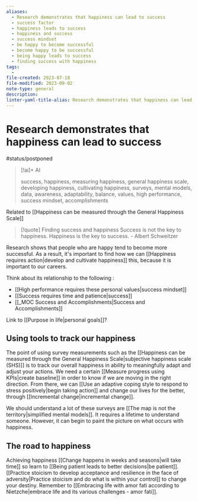```yaml
---
aliases:
  - Research demonstrates that happiness can lead to success
  - success factor
  - happiness leads to success
  - happiness and success
  - success mindset
  - be happy to become successful
  - become happy to be successful
  - being happy leads to success
  - finding success with happiness
tags:
  - 
file-created: 2023-07-18
file-modified: 2023-09-02
note-type: general
description: 
linter-yaml-title-alias: Research demonstrates that happiness can lead to success
---
```


# Research demonstrates that happiness can lead to success

#status/postponed

> [!ai]+ AI
>
> success, happiness, measuring happiness, general happiness scale, developing happiness, cultivating happiness, surveys, mental models, data, awareness, adaptability, balance, values, high performance, success mindset, accomplishments

Related to [[Happiness can be measured through the General Happiness Scale]]

> [!quote] Finding success and happiness
> Success is not the key to happiness. Happiness is the key to success.
> \-  Albert Schweitzer

Research shows that people who are happy tend to become more successful. As a result, it's important to find how we can [[Happiness requires action|develop and cultivate happiness]] this, because it is important to our careers.

Think about its relationship to the following :
- [[High performance requires these personal values|success mindset]]
- [[Success requires time and patience|success]]
- [[_MOC Success and Accomplishments|Success and Accomplishments]]

Link to [[Purpose in life|personal goals]]?

## Using tools to track our happiness

The point of using survey measurements such as the [[Happiness can be measured through the General Happiness Scale|subjective happiness scale (SHS)]] is to track our overall happiness in ability to meaningfully adapt and adjust your actions. We need a certain [[Measure progress using KPIs|create baseline]] in order to know if we are moving in the right direction. From there, we can [[Use an adaptive coping style to respond to stress positively|begin taking action]] and change our lives for the better, through [[Incremental change|incremental change]].

We should understand a lot of these surveys are [[The map is not the territory|simplified mental models]]. It requires a lifetime to understand someone. However, it can begin to paint the picture on what occurs with happiness.

## The road to happiness

Achieving happiness [[Change happens in weeks and seasons|will take time]] so learn to [[Being patient leads to better decisions|be patient]]. [[Practice stoicism to develop acceptance and resilience in the face of adversity|Practice stoicism and do what is within your control]] to change your destiny. Remember to [[Embracing life with amor fati according to Nietzche|embrace life and its various challenges - amor fati]].
